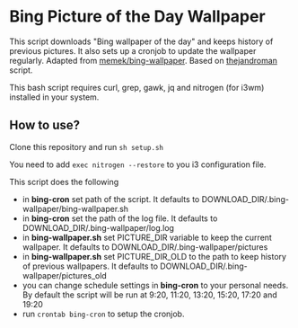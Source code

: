 Bing Picture of the Day Wallpaper
=================================

This script downloads "Bing wallpaper of the day" and keeps history of previous pictures. It also sets up a cronjob to update the wallpaper regularly.
Adapted from [memek/bing-wallpaper](https://github.com/memek/bing-wallpaper).
Based on [thejandroman](https://github.com/thejandroman/bing-Wallpaper) script.

This bash script requires curl, grep, gawk, jq and nitrogen (for i3wm) installed in your system.

How to use?
-----------

Clone this repository and run
`sh setup.sh`

You need to add `exec nitrogen --restore` to you i3 configuration file.

This script does the following
* in **bing-cron** set path of the script. It defaults to DOWNLOAD_DIR/.bing-wallpaper/bing-wallpaper.sh
* in **bing-cron** set the path of the log file. It defaults to DOWNLOAD_DIR/.bing-wallpaper/log.log
* in **bing-wallpaper.sh** set PICTURE_DIR variable to keep the current wallpaper. It defaults to DOWNLOAD_DIR/.bing-wallpaper/pictures
* in **bing-wallpaper.sh** set PICTURE_DIR_OLD to the path to keep history of previous wallpapers. It defaults to DOWNLOAD_DIR/.bing-wallpaper/pictures_old
* you can change schedule settings in **bing-cron** to your personal needs. By default the script will be run at 9:20, 11:20, 13:20, 15:20, 17:20 and 19:20
* run `crontab bing-cron` to setup the cronjob.
